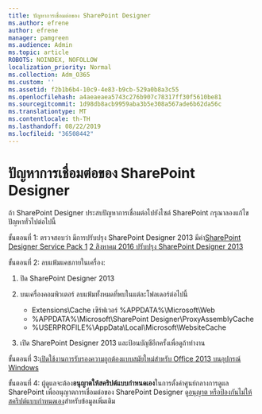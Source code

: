 ```yaml
---
title: ปัญหาการเชื่อมต่อของ SharePoint Designer
ms.author: efrene
author: efrene
manager: pamgreen
ms.audience: Admin
ms.topic: article
ROBOTS: NOINDEX, NOFOLLOW
localization_priority: Normal
ms.collection: Adm_O365
ms.custom: ''
ms.assetid: f2b1b6b4-10c9-4e83-b9cb-529a0b8a3c55
ms.openlocfilehash: a4aeaeaea5743c276b907c78317ff30f5610be81
ms.sourcegitcommit: 1d98db8acb9959aba3b5e308a567ade6b62da56c
ms.translationtype: MT
ms.contentlocale: th-TH
ms.lasthandoff: 08/22/2019
ms.locfileid: "36508442"
---
```

# <a name="sharepoint-designer-connection-issues"></a>ปัญหาการเชื่อมต่อของ SharePoint Designer 

ถ้า SharePoint Designer ประสบปัญหาการเชื่อมต่อไปยังไซต์ SharePoint กรุณาลองแก้ไขปัญหาทั่วไปต่อไปนี้

ขั้นตอนที่ 1: ตรวจสอบว่า มีการปรับปรุง SharePoint Designer 2013 มีค่า[SharePoint Designer Service Pack 1](https://support.microsoft.com/help/2817441/description-of-microsoft-sharepoint-designer-2013-service-pack-1-sp1) [2 สิงหาคม 2016 ปรับปรุง SharePoint Designer 2013](https://support.microsoft.com/help/3114721/august-2-2016-update-for-sharepoint-designer-2013-kb3114721)



ขั้นตอนที่ 2: ลบแฟ้มแคชภายในเครื่อง:

1. ปิด SharePoint Designer 2013

2. บนเครื่องคอมพิวเตอร์ ลบแฟ้มทั้งหมดที่พบในแต่ละโฟลเดอร์ต่อไปนี้

    - Extensions\Cache เซิร์ฟเวอร์ %APPDATA%\Microsoft\Web
    - %APPDATA%\Microsoft\SharePoint Designer\ProxyAssemblyCache
    - %USERPROFILE%\AppData\Local\Microsoft\WebsiteCache

3. เปิด SharePoint Designer 2013 และป้อนบัญชีอีกครั้งเพื่อดูถ้าทำงาน

ขั้นตอนที่ 3:[เปิดใช้งานการรับรองความถูกต้องแบบสมัยใหม่สำหรับ Office 2013 บนอุปกรณ์ Windows](https://docs.microsoft.com/office365/admin/security-and-compliance/enable-modern-authentication?redirectSourcePath=/article/Enable-Modern-Authentication-for-Office-2013-on-Windows-devices-7dc1c01a-090f-4971-9677-f1b192d6c910&view=o365-worldwide)

ขั้นตอนที่ 4: ผู้ดูแลจะต้อง**อนุญาตให้สคริปต์แบบกำหนดเอง**ในการตั้งค่าศูนย์กลางการดูแล SharePoint เพื่ออนุญาตการเชื่อมต่อของ SharePoint Designer ดู[อนุญาต หรือป้องกันไม่ให้สคริปต์แบบกำหนดเอง](https://docs.microsoft.com/sharepoint/allow-or-prevent-custom-script)สำหรับข้อมูลเพิ่มเติม


